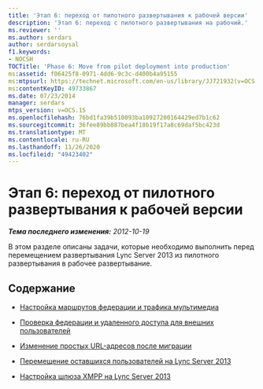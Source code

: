 ```yaml
---
title: 'Этап 6: переход от пилотного развертывания к рабочей версии'
description: 'Этап 6: переход с пилотного развертывания на рабочий.'
ms.reviewer: ''
ms.author: serdars
author: serdarsoysal
f1.keywords:
- NOCSH
TOCTitle: 'Phase 6: Move from pilot deployment into production'
ms:assetid: f06425f8-0971-4dd6-9c3c-d400b4a95155
ms:mtpsurl: https://technet.microsoft.com/en-us/library/JJ721932(v=OCS.15)
ms:contentKeyID: 49733867
ms.date: 07/23/2014
manager: serdars
mtps_version: v=OCS.15
ms.openlocfilehash: 76bd1fa39b510093ba10927200164429ed7b1c62
ms.sourcegitcommit: 36fee89bb887bea4f18b19f17a8c69daf5bc423d
ms.translationtype: MT
ms.contentlocale: ru-RU
ms.lasthandoff: 11/26/2020
ms.locfileid: "49423402"
---
```

# <a name="phase-6-move-from-pilot-deployment-into-production"></a>Этап 6: переход от пилотного развертывания к рабочей версии

<div data-xmlns="http://www.w3.org/1999/xhtml">

<div class="topic" data-xmlns="http://www.w3.org/1999/xhtml" data-msxsl="urn:schemas-microsoft-com:xslt" data-cs="https://msdn.microsoft.com/">

<div data-asp="https://msdn2.microsoft.com/asp">



</div>

<div id="mainSection">

<div id="mainBody">

<span> </span>

_**Тема последнего изменения:** 2012-10-19_

В этом разделе описаны задачи, которые необходимо выполнить перед перемещением развертывания Lync Server 2013 из пилотного развертывания в рабочее развертывание.

<div>

## <a name="in-this-section"></a>Содержание

  - [Настройка маршрутов федерации и трафика мультимедиа](configure-federation-routes-and-media-traffic.md)

  - [Проверка федерации и удаленного доступа для внешних пользователей](verify-federation-and-remote-access-for-external-users.md)

  - [Изменение простых URL-адресов после миграции](change-simple-urls-after-migration.md)

  - [Перемещение оставшихся пользователей на Lync Server 2013](move-remaining-users-to-lync-server-2013.md)

  - [Настройка шлюза XMPP на Lync Server 2013](configure-xmpp-gateway-on-lync-server-2013.md)

</div>

</div>

<span> </span>

</div>

</div>

</div>


